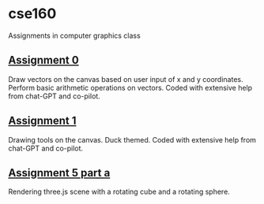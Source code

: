 # cse160
 Assignments in computer graphics class

 ## [Assignment 0 ](https://blu-octopus.github.io/cse160/asgn0/asgn0)

Draw vectors on the canvas based on user input  of x and y coordinates.
Perform basic arithmetic operations on vectors.
Coded with extensive help from chat-GPT and co-pilot.

## [Assignment 1](https://blu-octopus.github.io/cse160/asgn1/asgn1)

Drawing tools on the canvas. Duck themed. 
Coded with extensive help from chat-GPT and co-pilot.

## [Assignment 5 part a](https://blu-octopus.github.io/cse160/asgn5a/asgn5)

Rendering three.js scene with a rotating cube and a rotating sphere.

